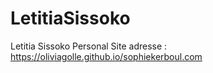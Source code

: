 # LetitiaSissoko
Letitia Sissoko Personal Site
adresse : https://oliviagolle.github.io/sophiekerboul.com
